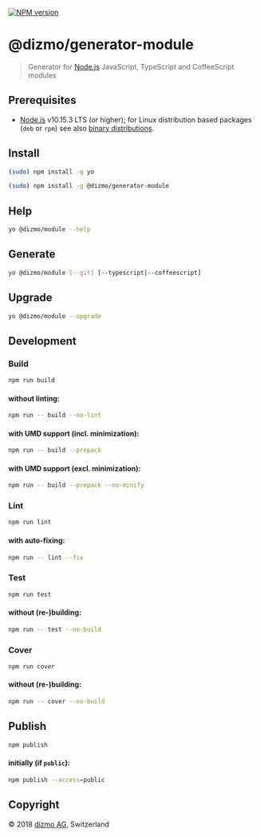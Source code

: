 [![NPM version](https://badge.fury.io/js/%40dizmo%2Fgenerator-module.svg)](https://npmjs.org/package/@dizmo/generator-module)

# @dizmo/generator-module

> Generator for [Node.js] JavaScript, TypeScript and CoffeeScript modules

## Prerequisites

* [Node.js] v10.15.3 LTS (or higher); for Linux distribution based packages (`deb` or `rpm`) see also [binary distributions](https://github.com/nodesource/distributions).

## Install

```sh
(sudo) npm install -g yo
```

```sh
(sudo) npm install -g @dizmo/generator-module
```

## Help

```sh
yo @dizmo/module --help
```

## Generate

```sh
yo @dizmo/module [--git] [--typescript|--coffeescript]
```

## Upgrade

```sh
yo @dizmo/module --upgrade
```

## Development

### Build

```sh
npm run build
```

#### without linting:

```sh
npm run -- build --no-lint
```

#### with UMD support (incl. minimization):

```sh
npm run -- build --prepack
```

#### with UMD support (excl. minimization):

```sh
npm run -- build --prepack --no-minify
```

### Lint

```sh
npm run lint
```

#### with auto-fixing:

```sh
npm run -- lint --fix
```

### Test

```sh
npm run test
```

#### without (re-)building:

```sh
npm run -- test --no-build
```

### Cover

```sh
npm run cover
```

#### without (re-)building:

```sh
npm run -- cover --no-build
```

## Publish

```sh
npm publish
```

#### initially (if `public`):

```sh
npm publish --access=public
```

## Copyright

 © 2018 [dizmo AG](http://dizmo.com/), Switzerland

[Node.js]: https://nodejs.org
